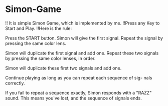 # Simon-Game
 !! It is simple Simon Game, which is implemented by me.
 !!Press any Key to Start and Play.
 !!Here is the rule: 

Press the START button. Simon will give the first signal. Repeat the signal by pressing the same color lens.

Simon will duplicate the first signal and add one. Repeat these two signals by pressing the same color lenses, in order.

Simon will duplicate these first two signals and add one.

Continue playing as long as you can repeat each sequence of sig- nals correctly. 

If you fail to repeat a sequence exactly, Simon responds with a "RAZZ" sound. This means you've lost, and the sequence of signals ends.
